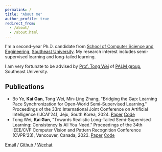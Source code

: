 ```yaml
---
permalink: /
title: "About me"
author_profile: true
redirect_from: 
  - /about/
  - /about.html
---
```


I'm a second-year Ph.D. candidate from [School of Computer Science and Engineering](https://cse.seu.edu.cn/), [Southeast University](https://www.seu.edu.cn/). My research interest includes semi-supervised learning and long-tailed learning.

I am very fortunate to be advised by [Prof. Tong Wei](https://palm.seu.edu.cn/weit/) of [PALM group](https://palm.seu.edu.cn/), Southeast University.

## Publications

- Bo Ye, **Kai Gan**, Tong Wei, Min-Ling Zhang, "Bridging the Gap: Learning Pace Synchronization for Open-World Semi-Supervised Learning." Proceedings of the 33rd International Joint Conference on Artificial Intelligence (IJCAI'24), Jeju, South Korea, 2024. [Paper](mailto:gank@seu.edu.cn) [Code](mailto:gank@seu.edu.cn)
- Tong Wei, **Kai Gan**, "Towards Realistic Long-Tailed Semi-Supervised Learning: Consistency Is All You Need." Proceedings of the 34th IEEE/CVF Computer Vision and Pattern Recognition Conference (CVPR'23), Vancouver, Canada, 2023. [Paper](mailto:gank@seu.edu.cn) [Code](mailto:gank@seu.edu.cn)

[Email](mailto:gank@seu.edu.cn) / [Github](https://github.com/Gank0078) / [Wechat](images/wechat.jpg)
